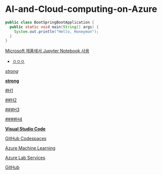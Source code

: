 # AI-and-Cloud-computing-on-Azure


```java
public class BootSpringBootApplication {
  public static void main(String[] args) {
    System.out.println("Hello, Honeymon");
  }
}
```

[Microsoft 제품에서 Jupyter Notebook 사용](https://docs.microsoft.com/ko-kr/azure/notebooks/quickstart-export-jupyter-notebook-project#use-azure-lab-services)


<a href="www.google.com" target="_blank">

* ㅇㅇㅇ

*strong*

**strong**

#H1

##H2

###H3


####H4

**Visual Studio Code**

GitHub Codespaces

Azure Machine Learning

Azure Lab Services

GitHub
